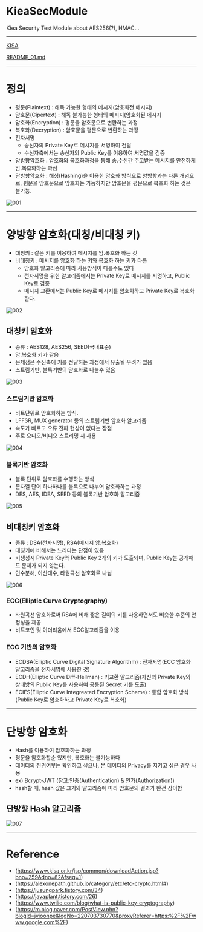 # KieaSecModule
Kiea Security Test Module about AES256(?), HMAC...

---
[KISA](https://seed.kisa.or.kr/kisa/index.do)

[README_01.md](./README_01.md)

---
# 정의

- 평문(Plaintext) : 해독 가능한 형태의 메시지(암호화전 메시지)
- 암호문(Cipertext) : 해독 불가능한 형태의 메시지(암호화된 메시지
- 암호화(Encryption) : 평문을 암호문으로 변환하는 과정
- 복호화(Decryption) : 암호문을 평문으로 변환하는 과정
- 전자서명
  - 송신자의 Private Key로 메시지를 서명하여 전달
  - 수신자측에서는 송신자의 Public Key를 이용하여 서명값을 검증
- 양방향암호화 : 암호화와 복호화과정을 통해 송.수신간 주고받는 메시지를 안전하게 암.복호화하는 과정
- 단방향암호화 : 해싱(Hashing)을 이용한 암호화 방식으로 양방향과는 다른 개념으로, 평문을 암호문으로 암호화는 가능하지만 암호문을 평문으로 복호화 하는 것은 불가능.

![001](001.png)

---
# 양방향 암호화(대칭/비대칭 키)

- 대칭키 : 같은 키를 이용하여 메시지를 암.복호화 하는 것
- 비대칭키 : 메시지를 암호화 하는 키와 복호화 하는 키가 다름
  - 암호화 알고리즘에 따라 사용방식이 다를수도 있다
  - 전자서명을 위한 알고리즘에서는 Private Key로 메시지를 서명하고, Public Key로 검증
  - 메시지 교환에서는 Public Key로 메시지를 암호화하고 Private Key로 복호화한다.

![002](002.png)

## 대칭키 암호화

- 종류 : AES128, AES256, SEED(국내표준)
- 암.복호화 키가 같음
- 문제점은 수신측에 키를 전달하는 과정에서 유출될 우려가 있음
- 스트림기반, 블록기반의 암호화로 나눌수 있음

![003](003.png)

### 스트림기반 암호화

- 비트단위로 암호화하는 방식.
- LFFSR, MUX generator 등의 스트림기반 암호화 알고리즘
- 속도가 빠르고 오류 전파 현상이 없다는 장점
- 주로 오디오/비디오 스트리밍 시 사용

![004](004.png)

### 블록기반 암호화

- 블록 단위로 암호화를 수행하는 방식
- 문자열 단어 하나하나를 블록으로 나누어 암호화하는 과정
- DES, AES, IDEA, SEED 등의 블록기반 암호화 알고리즘

![005](005.png)

## 비대칭키 암호화
- 종류 : DSA(전자서명), RSA(메시지 암.복호화)
- 대칭키에 비해서는 느리다는 단점이 있음
- 키생성시 Private Key와 Public Key 2개의 키가 도출되며, Public Key는 공개해도 문제가 되지 않는다.
- 인수분해, 이산대수, 타원곡선 암호화로 나뉨

![006](006.png)

### ECC(Elliptic Curve Cryptography)

- 타원곡선 암호화로써 RSA에 비해 짧은 길이의 키를 사용하면서도 비슷한 수준의 안정성을 제공
- 비트코인 및 이더리움에서 ECC알고리즘을 이용

### ECC 기반의 암호화

- ECDSA(Elliptic Curve Digital Signature Algorithm)
  : 전자서명(ECC 암호화 알고리즘을 전자서명에 사용한 것)
- ECDH(Elliptic Curve Diff-Hellman)
  : 키교환 알고리즘(자신의 Private Key와 상대방의 Public Key를 사용하여 공통된 Secret 키를 도출)
- ECIES(Elliptic Curve Integreated Encryption Scheme)
  : 통합 암호화 방식(Public Key로 암호화하고 Private Key로 복호화)

---
# 단방향 암호화
- Hash를 이용하여 암호화하는 과정
- 평문을 암호화할순 있지만, 복호화는 불가능하다
- 데이터의 진위여부는 확인하고 싶으나, 본 데이터의 Privacy를 지키고 싶은 경우 사용
- ex) Bcrypt-JWT (참고:인증(Authentication) & 인가(Authorization))
- hash할 때, hash 값은 크기와 알고리즘에 따라 암호문의 결과가 완전 상이함

## 단방향 Hash 알고리즘

![007](007.png)

---
# Reference

- (https://www.kisa.or.kr/jsp/common/downloadAction.jsp?bno=259&dno=82&fseq=1)
- (https://alexonepath.github.io/category/etc/etc-crypto.html#)
- (https://jusungpark.tistory.com/34)
- (https://javaplant.tistory.com/26)
- (https://www.twilio.com/blog/what-is-public-key-cryptography)
- (https://m.blog.naver.com/PostView.nhn?blogId=jvioonpe&logNo=220703730770&proxyReferer=https:%2F%2Fwww.google.com%2F)








